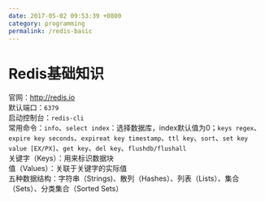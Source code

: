 ```yaml
---
date: 2017-05-02 09:53:39 +0800
category: programming
permalink: /redis-basic
---
```

# Redis基础知识

官网：http://redis.io  
默认端口：`6379`  
启动控制台：`redis-cli`  
常用命令：`info`、`select index`：选择数据库，index默认值为0；`keys regex`、`expire key seconds`、`expireat key timestamp`、`ttl key`、`sort`、`set key value [EX/PX]`、`get key`、`del key`、`flushdb/flushall`  
关键字（Keys）：用来标识数据块  
值（Values）：关联于关键字的实际值  
五种数据结构：字符串（Strings)、散列（Hashes）、列表（Lists）、集合（Sets）、分类集合（Sorted Sets）  
